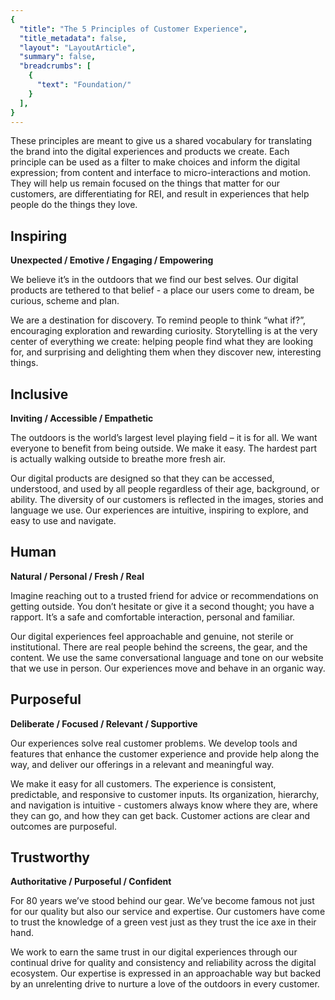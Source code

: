 ```yaml
---
{
  "title": "The 5 Principles of Customer Experience",
  "title_metadata": false,
  "layout": "LayoutArticle",
  "summary": false,
  "breadcrumbs": [
    {
      "text": "Foundation/"
    }
  ],
}
---
```


<cdr-doc-table-of-contents-shell>

These principles are meant to give us a shared vocabulary for translating the brand into the digital experiences and products we create. Each principle can be used as a filter to make choices and inform the digital expression; from content and interface to micro-interactions and motion.  They will help us remain focused on the things that matter for our customers, are differentiating for REI, and result in experiences that help people do the things they love.

## Inspiring

**Unexpected / Emotive / Engaging / Empowering**

We believe it’s in the outdoors that we find our best selves. Our digital products are tethered to that belief - a place our users come to dream, be curious, scheme and plan.

We are a destination for discovery. To remind people to think “what if?”, encouraging exploration and rewarding curiosity. Storytelling is at the very center of everything we create: helping people find what they are looking for, and surprising and delighting them when they discover new, interesting things.

## Inclusive

**Inviting / Accessible / Empathetic**

The outdoors is the world’s largest level playing field – it is for all. We want everyone to benefit from being outside. We make it easy. The hardest part is actually walking outside to breathe more fresh air.

Our digital products are designed so that they can be accessed, understood, and used by all people regardless of their age, background, or ability. The diversity of our customers is reflected in the images, stories and language we use. Our experiences are intuitive, inspiring to explore, and easy to use and navigate.

## Human

**Natural / Personal / Fresh / Real**

Imagine reaching out to a trusted friend for advice or recommendations on getting outside. You don’t hesitate or give it a second thought; you have a rapport. It’s a safe and comfortable interaction, personal and familiar.

Our digital experiences feel approachable and genuine, not sterile or institutional. There are real people behind the screens, the gear, and the content. We use the same conversational language and tone on our website that we use in person. Our experiences move and behave in an organic way.

## Purposeful

**Deliberate / Focused / Relevant / Supportive**

Our experiences solve real customer problems. We develop tools and features that enhance the customer experience and provide help along the way, and deliver our offerings in a relevant and meaningful way.

We make it easy for all customers. The experience is consistent, predictable, and responsive to customer inputs. Its organization, hierarchy, and navigation is intuitive - customers always know where they are, where they can go, and how they can get back. Customer actions are clear and outcomes are purposeful.

## Trustworthy

**Authoritative / Purposeful / Confident**

For 80 years we’ve stood behind our gear. We’ve become famous not just for our quality but also our service and expertise. Our customers have come to trust the knowledge of a green vest just as they trust the ice axe in their hand.

We work to earn the same trust in our digital experiences through our continual drive for quality and consistency and reliability across the digital ecosystem. Our expertise is expressed in an approachable way but backed by an unrelenting drive to nurture a love of the outdoors in every customer.

</cdr-doc-table-of-contents-shell>
